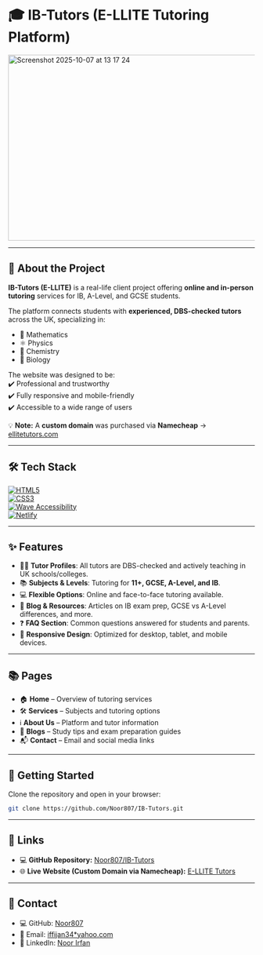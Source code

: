# 🎓 IB-Tutors (E-LLITE Tutoring Platform)

<img width="737" height="379" alt="Screenshot 2025-10-07 at 13 17 24" src="https://github.com/user-attachments/assets/03749ce5-14a9-4b7b-9ca1-659e696250d7" />


---

## 📖 About the Project  

**IB-Tutors (E-LLITE)** is a real-life client project offering **online and in-person tutoring** services for IB, A-Level, and GCSE students.  

The platform connects students with **experienced, DBS-checked tutors** across the UK, specializing in:  
- 📐 Mathematics  
- ⚛️ Physics  
- 🧪 Chemistry  
- 🧬 Biology  

The website was designed to be:  
✔️ Professional and trustworthy  
✔️ Fully responsive and mobile-friendly  
✔️ Accessible to a wide range of users  

💡 **Note:** A **custom domain** was purchased via **Namecheap** → [ellitetutors.com](https://www.ellitetutors.com)  

---

## 🛠️ Tech Stack  

<p align="center">
  
[![HTML5](https://img.shields.io/badge/HTML5-E34F26?style=for-the-badge&logo=html5&logoColor=white)](https://developer.mozilla.org/en-US/docs/Web/HTML)  
[![CSS3](https://img.shields.io/badge/CSS3-1572B6?style=for-the-badge&logo=css3&logoColor=white)](https://developer.mozilla.org/en-US/docs/Web/CSS)  
[![Wave Accessibility](https://img.shields.io/badge/WAVE-Accessibility-orange?style=for-the-badge)](https://wave.webaim.org/)  
[![Netlify](https://img.shields.io/badge/Netlify-00C7B7?style=for-the-badge&logo=netlify&logoColor=white)](https://www.netlify.com/)  

</p>

---

## ✨ Features  

- 👨‍🏫 **Tutor Profiles**: All tutors are DBS-checked and actively teaching in UK schools/colleges.  
- 📚 **Subjects & Levels**: Tutoring for **11+, GCSE, A-Level, and IB**.  
- 💻 **Flexible Options**: Online and face-to-face tutoring available.  
- 📑 **Blog & Resources**: Articles on IB exam prep, GCSE vs A-Level differences, and more.  
- ❓ **FAQ Section**: Common questions answered for students and parents.  
- 📱 **Responsive Design**: Optimized for desktop, tablet, and mobile devices.  

---

## 📚 Pages  

- 🏠 **Home** – Overview of tutoring services  
- 🛠️ **Services** – Subjects and tutoring options  
- ℹ️ **About Us** – Platform and tutor information  
- 📑 **Blogs** – Study tips and exam preparation guides  
- 📬 **Contact** – Email and social media links  

---

## 🚀 Getting Started  

Clone the repository and open in your browser:  

```bash
git clone https://github.com/Noor807/IB-Tutors.git
```

---------------
## 🔗 Links  

- 💻 **GitHub Repository:** [Noor807/IB-Tutors](https://github.com/Noor807/IB-Tutors)  
- 🌐 **Live Website (Custom Domain via Namecheap):** [E-LLITE Tutors](https://www.ellitetutors.com)


---------

## 📩 Contact  

- 💻 GitHub: [Noor807](https://github.com/Noor807)  
- 📧 Email: [iffijan34*yahoo.com](mailto:your-email@example.com)  
- 💼 LinkedIn: [Noor Irfan](https://www.linkedin.com/in/noor-irfan-03b2202a2/)



